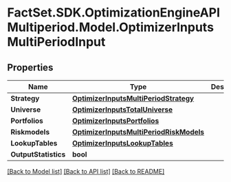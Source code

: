# FactSet.SDK.OptimizationEngineAPIMultiperiod.Model.OptimizerInputsMultiPeriodInput

## Properties

Name | Type | Description | Notes
------------ | ------------- | ------------- | -------------
**Strategy** | [**OptimizerInputsMultiPeriodStrategy**](OptimizerInputsMultiPeriodStrategy.md) |  | [optional] 
**Universe** | [**OptimizerInputsTotalUniverse**](OptimizerInputsTotalUniverse.md) |  | [optional] 
**Portfolios** | [**OptimizerInputsPortfolios**](OptimizerInputsPortfolios.md) |  | [optional] 
**Riskmodels** | [**OptimizerInputsMultiPeriodRiskModels**](OptimizerInputsMultiPeriodRiskModels.md) |  | [optional] 
**LookupTables** | [**OptimizerInputsLookupTables**](OptimizerInputsLookupTables.md) |  | [optional] 
**OutputStatistics** | **bool** |  | [optional] 

[[Back to Model list]](../README.md#documentation-for-models) [[Back to API list]](../README.md#documentation-for-api-endpoints) [[Back to README]](../README.md)

